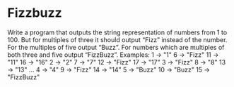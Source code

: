 # Fizzbuzz

Write a program that outputs the string representation of numbers from 1 to 100.
But for multiples of three it should output “Fizz” instead of the number. For the multiples of five output “Buzz”.  For numbers which are multiples of both three and five output “FizzBuzz”.
Examples:
1    →   "1"       6  →  "Fizz"    11  →  "11"       16  →  "16"
2    →   "2"       7  →  "7"       12  →  "Fizz"     17  →  "17"
3    →   "Fizz"    8  →  "8"       13  →  "13"       ...
4    →   "4"       9  →  "Fizz"    14  →  "14"
5    →   "Buzz"   10  →  "Buzz"    15  →  "FizzBuzz"
